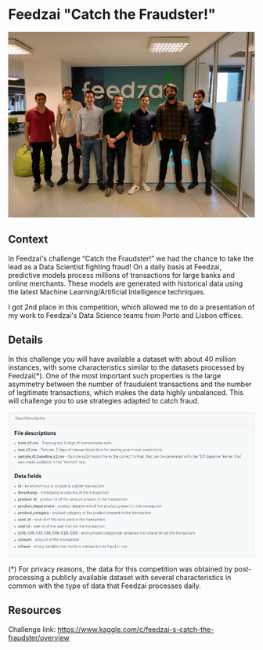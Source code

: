 # Feedzai "Catch the Fraudster!"

<p align="center">
  <img src="images/presentation.jpg" width=700>
</p>

## Context

In Feedzai's challenge “Catch the Fraudster!” we had the chance to take the lead as a Data Scientist fighting fraud! On a daily basis at Feedzai, predictive models process millions of transactions for large banks and online merchants. These models are generated with historical data using the latest Machine Learning/Artificial Intelligence techniques.

I got 2nd place in this competition, which allowed me to do a presentation of my work to Feedzai's Data Science teams from Porto and Lisbon offices.

## Details

In this challenge you will have available a dataset with about 40 million instances, with some characteristics similar to the datasets processed by Feedzai(*). One of the most important such properties is the large asymmetry between the number of fraudulent transactions and the number of legitimate transactions, which makes the data highly unbalanced. This will challenge you to use strategies adapted to catch fraud.

<p align="center">
  <img src="images/data_description.png">
</p>

(*) For privacy reasons, the data for this competition was obtained by post-processing a publicly available dataset with several characteristics in common with the type of data that Feedzai processes daily.

## Resources

Challenge link: https://www.kaggle.com/c/feedzai-s-catch-the-fraudster/overview
